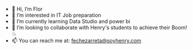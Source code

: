 - 👋 Hi, I’m Flor
- 👀 I’m interested in IT Job preparation
- 🌱 I’m currently learning Data Studio and power bi
- 💞️ I’m looking to collaborate with Henry's students to achieve their Boom! 💥
- 📫 You can reach me at: fechezarreta@soyhenry.com

<!---
fechezarreta/fechezarreta is a ✨ special ✨ repository because its `README.md` (this file) appears on your GitHub profile.
You can click the Preview link to take a look at your changes.
--->

